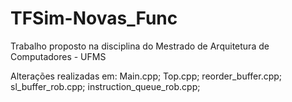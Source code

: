 # TFSim-Novas_Func
Trabalho proposto na disciplina do Mestrado de Arquitetura de Computadores - UFMS

Alterações realizadas em:
Main.cpp;
Top.cpp;
reorder_buffer.cpp;
sl_buffer_rob.cpp;
instruction_queue_rob.cpp;
